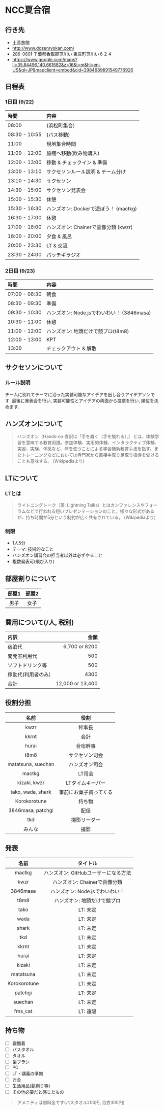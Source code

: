 # NCC夏合宿

## 行き先
- 土善旅館
 - http://www.dozenryokan.com/
- 289-0601 千葉県香取郡笹川い 東庄町笹川い６２４
 - https://www.google.com/maps?ll=35.84496,140.661682&z=16&t=m&hl=en-US&gl=JP&mapclient=embed&cid=2984689891549776926

## 日程表

### 1日目 (9/22)

| 時間 | 内容 |
|:---|:---|
| 08:00 | (浜松町集合) |
| 08:30 - 10:55 | (バス移動) |
| 11:00 | 現地集合時間 |
| 11:00 - 12:00 | 旅館へ移動(飲み物購入) |
| 12:00 - 13:00  | 移動 & チェックイン & 準備 |
| 13:00 - 13:10 | サクセソンルール説明 & チーム分け |
| 13:10 - 14:30 | サクセソン |
| 14:30 - 15:00 | サクセソン発表会 |
| 15:00 - 15:30 | 休憩 |
| 15:30 - 16:30 | ハンズオン: Dockerで遊ぼう！ (mactkg) |
| 16:30 - 17:00 | 休憩 |
| 17:00 - 18:00 | ハンズオン: Chainerで画像分類 (kwzr) |
| 18:00 - 20:00 | 夕食 & 風呂 |
| 20:00 - 23:30 | LT & 交流 |
| 23:30 - 24:00 | パッチギラジオ |

### 2日目 (9/23)

| 時間 | 内容 |
|:---|:---|
| 07:00 - 08:30 | 朝食 |
| 08:30 - 09:30 | 準備 |
| 09:30 - 10:30 | ハンズオン: Node.jsでわいわい！ (3846masa) |
| 10:30 - 11:00 | 休憩 |
| 11:00 - 12:00 | ハンズオン: 地頭だけで競プロ(t8m8) |
| 12:00 - 13:00 | KPT |
| 13:00 | チェックアウト & 解散 |

## サクセソンについて

### ルール説明
 チームに別れてテーマに沿った実装可能なアイデアを出し合うアイデアソンです. 最後に発表会を行い, 実装可能性とアイデアの両面から投票を行い, 順位を決めます.

## ハンズオンについて

> ハンズオン（Hands-on 直訳は「手を置く（手を触れる）」）とは、体験学習を意味する教育用語。参加体験、実用的体験、インタラクティブ体験、実習、実験、体感など、体を使うことによる学習補助教育手法を指す。またトレーニングなどにおいては専門家から直接手取り足取り指導を受けることも意味する。 (Wikipediaより)

## LTについて

### LTとは

> ライトニングトーク（英: Lightning Talks）とはカンファレンスやフォーラムなどで行われる短いプレゼンテーションのこと。様々な形式があるが、持ち時間が5分という制約が広く共有されている。 (Wikipediaより)

### 制限
- 1人5分
- テーマ: 技術的なこと
- ハンズオン講習会の担当者以外は必ずやること
- 複数発表可(飛び入り)

## 部屋割りについて

| 部屋1 | 部屋2 |
|:---:|:---:|
| 男子 | 女子 |

## 費用について(/人, 税別)

| 内訳 | 金額 |
| :--- | ---: |
| 宿泊代 | 6,700 or 8200 |
| 開発室利用代 | 500 |
| ソフトドリンク等 | 500 |
| 移動代(利用者のみ) | 4300 |
| 合計 | 12,000 or 13,400 |

## 役割分担

| 名前 | 役割 |
|:---:|:---:|
| kwzr | 幹事長 |
| kkrnt | 会計 |
| hurai | 合宿幹事 |
| t8m8 | サクセソン司会 |
| matatsuna, suechan | ハンズオン司会 |
| mactkg | LT司会 |
| kizaki, kwzr | LTタイムキーパー |
| tako, wada, shark | 事前にお菓子買ってくる |
| Korokorotune | 持ち物 |
| 3846masa, patchgi | 配信 |
| tkd | 撮影リーダー |
| みんな | 撮影 |

## 発表

| 名前 | タイトル |
|:---:|:---:|
| mactkg | ハンズオン: GitHubユーザーになる方法 |
| kwzr | ハンズオン: Chainerで画像分類 |
| 3846masa | ハンズオン: Node.jsでわいわい！ |
| t8m8 | ハンズオン: 地頭だけで競プロ |
| tako | LT: 未定 |
| wada | LT: 未定 |
| shark | LT: 未定 |
| tkd | LT: 未定 |
| kkrnt | LT: 未定 |
| hurai | LT: 未定 |
| kizaki | LT: 未定 |
| matatsuna | LT: 未定 |
| Korokorotune | LT: 未定 |
| patchgi | LT: 未定 |
| suechan | LT: 未定 |
| fms_cat | LT: 遠隔 |

## 持ち物

- [ ] 寝間着
- [ ] バスタオル
- [ ] タオル
- [ ] 歯ブラシ
- [ ] PC
- [ ] LT・講義の準備
- [ ] お金
- [ ] 生活用品(髭剃り等)
- [ ] その他必要だと感じたもの

> アメニティは別料金です(バスタオル200円, 浴衣300円)
